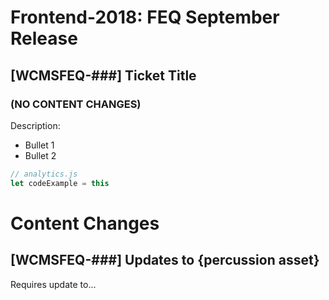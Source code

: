 # Frontend-2018: FEQ September Release

## [WCMSFEQ-###] Ticket Title
### (NO CONTENT CHANGES)

Description:
  * Bullet 1
  * Bullet 2

```javascript
// analytics.js
let codeExample = this
```

# Content Changes

## [WCMSFEQ-###] Updates to {percussion asset}

Requires update to...